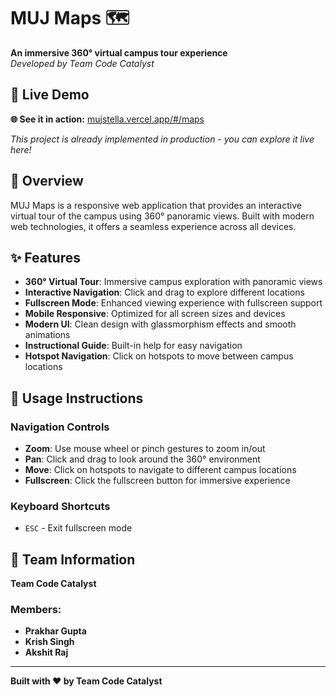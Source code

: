 # MUJ Maps 🗺️

**An immersive 360° virtual campus tour experience**  
*Developed by Team Code Catalyst*

## 🔗 Live Demo
**🌐 See it in action:** [mujstella.vercel.app/#/maps](https://mujstella.vercel.app/#/maps)

*This project is already implemented in production - you can explore it live here!*

## 🌟 Overview

MUJ Maps is a responsive web application that provides an interactive virtual tour of the campus using 360° panoramic views. Built with modern web technologies, it offers a seamless experience across all devices.

## ✨ Features

- **360° Virtual Tour**: Immersive campus exploration with panoramic views
- **Interactive Navigation**: Click and drag to explore different locations
- **Fullscreen Mode**: Enhanced viewing experience with fullscreen support
- **Mobile Responsive**: Optimized for all screen sizes and devices
- **Modern UI**: Clean design with glassmorphism effects and smooth animations
- **Instructional Guide**: Built-in help for easy navigation
- **Hotspot Navigation**: Click on hotspots to move between campus locations

## 📱 Usage Instructions

### Navigation Controls
- **Zoom**: Use mouse wheel or pinch gestures to zoom in/out
- **Pan**: Click and drag to look around the 360° environment
- **Move**: Click on hotspots to navigate to different campus locations
- **Fullscreen**: Click the fullscreen button for immersive experience

### Keyboard Shortcuts
- `ESC` - Exit fullscreen mode

## 👥 Team Information

**Team Code Catalyst**

### Members:
- **Prakhar Gupta**
- **Krish Singh** 
- **Akshit Raj**

---

**Built with ❤️ by Team Code Catalyst**
